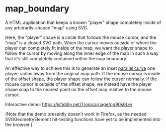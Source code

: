 # map_boundary
A HTML application that keeps a known "player" shape completely inside of any arbitrarily-shaped "map" using SVG.

Here, the "player" shape is a circle that follows the mouse cursor, and the "map" is a closed SVG path. When the cursor moves outside of where the player can completely fit inside of the map, we want the player shape to follow the cursor by moving along the inner edge of the map in such a way that it's still completely contained within the map boundary.

An effective way to achieve this is to generate an inset [parallel curve](https://en.wikipedia.org/wiki/Parallel_curve) one player-radius away from the original map path. If the mouse cursor is inside of the offset shape, the player shape can follow the cursor normally. If the mouse cursor is outside of the offset shape, we instead have the player shape snap to the nearest point on the offset map relative to the mouse cursor.

Interactive demo: https://jsfiddle.net/Tropicarnage/og90s6Le/

(Note that the demo presently doesn't work in Firefox, as the needed SVGGeometryElement hit-testing functions have yet to be implemented into the browser.)
